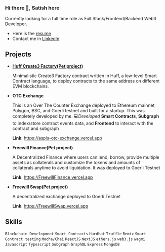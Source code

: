 ### Hi there 👋, Satish here

Currently looking for a full time role as Full Stack/Frontend/Backend Web3 Developer.

- Here is the <a href="https://drive.google.com/file/d/1LrFJ_dx5fbF4x0f5bj9vzyDQP8YmKi_L/view" target="_blank">resume</a>
- Contact me in <a href="https://www.linkedin.com/in/satishkr1/" target="_blank">LinkedIn</a>

## Projects

- **<a href="https://github.com/SaTiSH-K-R/huff-create3-factory" target="_blank">Huff Create3 Factory(Pet project)</a>**

  Minimalistic Create3 Factory contract written in Huff, a low-level Smart Contract language, to deploy contracts to the same address on different EVM blockchains.

- **OTC Exchange**

  This is an Over The Counter Exchange deployed to Ethereum mainnet, Polygon, BSC, and Goerli testnet and built for a startup.
  This was completely developed by me. 💻*Developed* **Smart Contracts**, **Subgraph** to index/store contract events data, and **Frontend** to interact with the contract and subgraph
  
  **Link**: <https://aspis-otc-exchange.vercel.app>
  
- **Freewill Finance(Pet project)**

  A Decentralized Finance where users can lend, borrow, provide multiple assets as collaterals and customize the tokens and amounts of collaterals anytime to avoid liquidation. It was deployed to Goerli Testnet
  
  **Link**: <https://FreewillFinance.vercel.app>
  
- **Freewill Swap(Pet project)**

  A decentralized exchange deployed to Goerli Testnet
  
  **Link**: <https://FreewillSwap.vercel.app>
 
## Skills

`Blockchain Development` `Smart Contracts` `Hardhat` `Truffle` `Remix` `Smart Contract testing` `Mocha/Chai`
`ReactJS` `NextJS` `ethers.js` `web3.js` `wagmi` `Javascript` `Typescript` `Subgraph` `GraphQL` `Express` `MongoDB`
